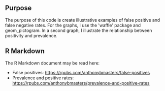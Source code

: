 ## Purpose
The purpose of this code is create illustrative examples of false positive and false negative rates.
For the graphs, I use the 'waffle' package and geom_pictogram. In a second graph, I illustrate the relationship between positivity and prevalence.

## R Markdown
The R Markdown document may be read here:
- False positives: https://rpubs.com/anthonybmasters/false-positives
- Prevalence and positive rates: https://rpubs.com/anthonybmasters/prevalence-and-positive-rates
